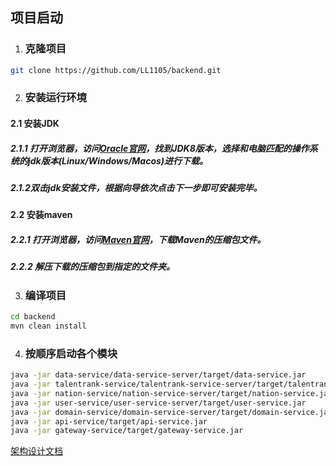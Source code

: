 ## 项目启动

1. ### 克隆项目
    

```Bash
git clone https://github.com/LL1105/backend.git
```

2. ### 安装运行环境
    

#### 2.1 安装JDK

##### 2.1.1 打开浏览器，访问[Oracle官网](https://www.oracle.com/jp/java/technologies/downloads/)，找到JDK8版本，选择和电脑匹配的操作系统的jdk版本(Linux/Windows/Macos)进行下载。

##### 2.1.2双击jdk安装文件，根据向导依次点击下一步即可安装完毕。

#### 2.2 安装maven

##### 2.2.1 打开浏览器，访问[Maven官网](https://maven.apache.org/download.cgi)，下载Maven的压缩包文件。

##### 2.2.2 解压下载的压缩包到指定的文件夹。

3. ### 编译项目
    

```Bash
cd backend
mvn clean install
```

4. ### 按顺序启动各个模块
    

```Bash
java -jar data-service/data-service-server/target/data-service.jar
java -jar talentrank-service/talentrank-service-server/target/talentrank-service.jar
java -jar nation-service/nation-service-server/target/nation-service.jar
java -jar user-service/user-service-server/target/user-service.jar
java -jar domain-service/domain-service-server/target/domain-service.jar
java -jar api-service/target/api-service.jar
java -jar gateway-service/target/gateway-service.jar
```

[架构设计文档](https://github.com/LL1105/Gitgle/blob/master/docs/架构设计文档.pdf)
